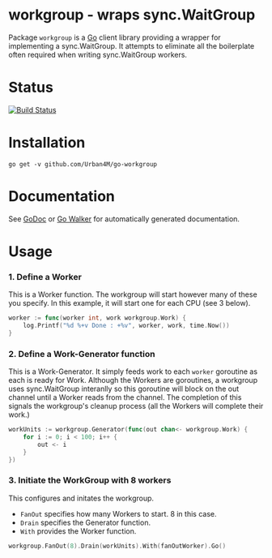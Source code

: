 workgroup - wraps sync.WaitGroup
=======================================

Package `workgroup` is a [Go](http://golang.org) client library providing a wrapper for implementing a sync.WaitGroup. It attempts to eliminate all the boilerplate often required when writing sync.WaitGroup workers.

# Status

[![Build Status](https://travis-ci.org/Urban4M/go-workgroup.png?branch=master)](https://travis-ci.org/Urban4M/go-workgroup)


# Installation

```
go get -v github.com/Urban4M/go-workgroup
```


# Documentation

See [GoDoc](http://godoc.org/github.com/Urban4M/go-workgroup) or [Go Walker](http://gowalker.org/github.com/Urban4M/go-workgroup) for automatically generated documentation.


# Usage

### 1. Define a Worker

This is a Worker function. The workgroup will start however many of these you specify. In this example, it will start one for each CPU (see 3 below).

```go
worker := func(worker int, work workgroup.Work) {
	log.Printf("%d %+v Done : +%v", worker, work, time.Now())
}
```

### 2. Define a Work-Generator function

This is a Work-Generator. It simply feeds work to each `worker` goroutine as each is ready for Work. Although the Workers are goroutines, a workgroup uses sync.WaitGroup interanlly so this goroutine will block on the out channel until a Worker reads from the channel. The completion of this signals the workgroup's cleanup process (all the Workers will complete their work.)

```go
workUnits := workgroup.Generator(func(out chan<- workgroup.Work) {
	for i := 0; i < 100; i++ {
		out <- i
	}
})
```

### 3. Initiate the WorkGroup with 8 workers

This configures and initates the workgroup.
- `FanOut` specifies how many Workers to start. 8 in this case.
- `Drain` specifies the Generator function.
- `With` provides the Worker function.

```go
workgroup.FanOut(8).Drain(workUnits).With(fanOutWorker).Go()
```
